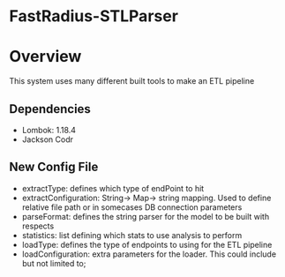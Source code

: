 # FastRadius-STLParser
# Overview
This system uses many different built tools to make an ETL pipeline

## Dependencies  
- Lombok: 1.18.4
- Jackson Codr

## New Config File 
- extractType: defines which type of endPoint to hit
- extractConfiguration: String-> Map-> string mapping. Used to define relative file path or in somecases DB 
connection parameters
- parseFormat: defines the string parser for the model to be built with respects
- statistics: list defining which stats to use analysis to perform
- loadType: defines the type of endpoints to using for the ETL pipeline
- loadConfiguration: extra parameters for the loader. This could include but not limited to;

